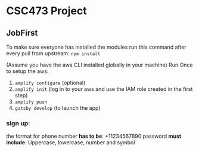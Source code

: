 # CSC473 Project
## JobFirst

To make sure everyone has installed the modules run this command after every pull from upstream:
```npm install```

(Assume you have the aws CLI installed globally in your machine)
Run Once to setup the aws:
1. ```amplify configure``` (optional)
1. ```amplify init``` (log in to your aws and use the IAM role created in the first step)
1. ```amplify push```
1. ```gatsby develop``` (to launch the app)

### sign up:
the format for phone number __has to be__: +11234567890
password __must include__: Uppercase, lowercase, number and symbol
